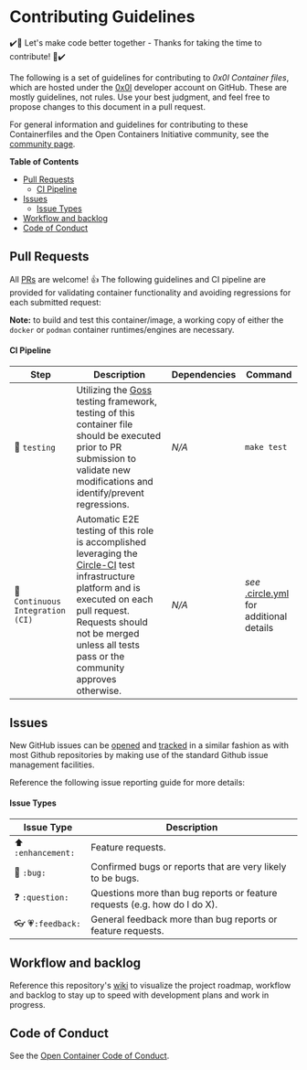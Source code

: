 # Contributing Guidelines

:heavy_check_mark::tada: Let's make code better together - Thanks for taking the time to contribute! :tada::heavy_check_mark:

The following is a set of guidelines for contributing to *0x0I Container files*, which are hosted under the [0x0I](https://github.com/0x0I?tab=repositories) developer account on GitHub. These are mostly guidelines, not rules. Use your best judgment, and feel free to propose changes to this document in a pull request.

For general information and guidelines for contributing to these Containerfiles and the Open Containers Initiative community, see the [community page](https://www.opencontainers.org/community).

**Table of Contents**
  - [Pull Requests](#pull-requests)
      - [CI Pipeline](#ci-pipeline)
  - [Issues](#issues)
      - [Issue Types](#issue-types)
  - [Workflow and backlog](#workflow-and-backlog)
  - [Code of Conduct](#code-of-conduct)

## Pull Requests

All [PRs](https://github.com/0x0I/container-file-lodestar/pulls) are welcome! :+1: The following guidelines and CI pipeline are provided for validating container functionality and avoiding regressions for each submitted request:

**Note:** to build and test this container/image, a working copy of either the `docker` or `podman` container runtimes/engines are necessary.

#### CI Pipeline

| Step | Description | Dependencies | Command |
| --- | --- | --- | --- |
| :wrench: `testing` | Utilizing the [Goss](https://github.com/aelsabbahy/goss/tree/master/extras/dgoss) testing framework, testing of this container file should be executed prior to PR submission to validate new modifications and identify/prevent regressions. | *N/A* | `make test` |
| :traffic_light: `Continuous Integration (CI)` | Automatic E2E testing of this role is accomplished leveraging the [Circle-CI](https://app.circleci.com/pipelines/github/0x0I/container-file-lodestar) test infrastructure platform and is executed on each pull request. Requests should not be merged unless all tests pass or the community approves otherwise. | *N/A* | *see* [.circle.yml](https://raw.githubusercontent.com/0x0I/container-file-lodestar/master/.circleci/config.yml) for additional details |

## Issues

New GitHub issues can be [opened](https://github.com/0x0I/container-file-lodestar/issues/new) and [tracked](https://github.com/0x0I/container-file-lodestar/issues) in a similar fashion as with most Github repositories by making use of the standard Github issue management facilities.

Reference the following issue reporting guide for more details:

#### Issue Types

| Issue Type | Description |
| --- | --- |
| :arrow_up: `:enhancement:` | Feature requests. |
| :bug: `:bug:` | Confirmed bugs or reports that are very likely to be bugs. |
| :question: `:question:` | Questions more than bug reports or feature requests (e.g. how do I do X). |
| :eyeglasses: :heartpulse:`:feedback:` | General feedback more than bug reports or feature requests. |

## Workflow and backlog

Reference this repository's [wiki](https://github.com/0x0I/container-file-lodestar/wiki) to visualize the project roadmap, workflow and backlog to stay up to speed with development  plans and work in progress.

## Code of Conduct

See the [Open Container Code of Conduct](https://www.opencontainers.org/about/code-of-conduct).
